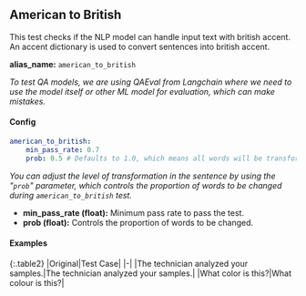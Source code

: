 
<div class="h3-box" markdown="1">

## American to British

This test checks if the NLP model can handle input text with british accent. An accent dictionary is used to convert sentences into british accent.

**alias_name:** `american_to_british`

<i class="fa fa-info-circle"></i>
<em>To test QA models, we are using QAEval from Langchain where we need to use the model itself or other ML model for evaluation, which can make mistakes.</em>

</div><div class="h3-box" markdown="1">

#### Config
```yaml
american_to_british:
    min_pass_rate: 0.7
    prob: 0.5 # Defaults to 1.0, which means all words will be transformed.
```
<i class="fa fa-info-circle"></i>
<em>You can adjust the level of transformation in the sentence by using the "`prob`" parameter, which controls the proportion of words to be changed during `american_to_british` test.</em>

- **min_pass_rate (float):** Minimum pass rate to pass the test.
- **prob (float):** Controls the proportion of words to be changed.

</div><div class="h3-box" markdown="1">

#### Examples

{:.table2}
|Original|Test Case|
|-|
|The technician analyzed your samples.|The technician analyzed your samples.|
|What color is this?|What colour is this?|

</div>
